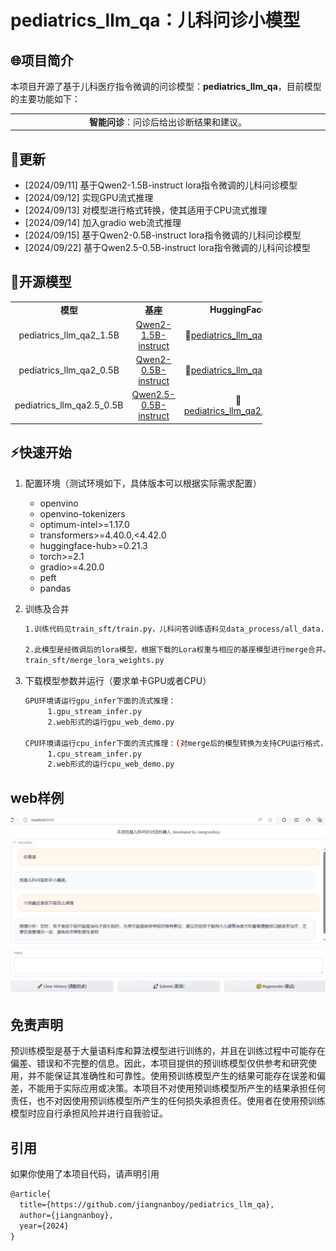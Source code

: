 # pediatrics_llm_qa：儿科问诊小模型

## 🌐项目简介

本项目开源了基于儿科医疗指令微调的问诊模型：**pediatrics_llm_qa**，目前模型的主要功能如下：

<!DOCTYPE html>
<html>
<body>
<table style="width: 100%;">
  <tr style="border-collapse: collapse; border: transparent;">
      <td style="width: 50%; border-collapse: collapse;border: transparent;"><div align="center"><strong>智能问诊</strong>：问诊后给出诊断结果和建议。</div></td>
  </tr>
</table>
</body>
</html>

## 💫更新
* [2024/09/11] 基于Qwen2-1.5B-instruct lora指令微调的儿科问诊模型
* [2024/09/12] 实现GPU流式推理
* [2024/09/13] 对模型进行格式转换，使其适用于CPU流式推理
* [2024/09/14] 加入gradio web流式推理
* [2024/09/15] 基于Qwen2-0.5B-instruct lora指令微调的儿科问诊模型
* [2024/09/22] 基于Qwen2.5-0.5B-instruct lora指令微调的儿科问诊模型

##  🔬开源模型

<!DOCTYPE html>
<html>
<head>
</head>
<body>
<table style="width: 80%;">
  <tr>
      <td style="width: 20%;"><div align="center"><strong>模型</strong></div></td>
      <td style="width: 20%;"><div align="center"><strong>基座</strong></div></td>
      <td style="width: 30%;"><div align="center"><strong>HuggingFace</strong></div></td>
  </tr>
  
  <tr>
      <td><center>pediatrics_llm_qa2_1.5B</center></td>
      <td><center><a href="https://huggingface.co/Qwen/Qwen2-1.5B-Instruct">Qwen2-1.5B-instruct</a></center></td>
      <td><center>🤗<a href="https://huggingface.co/jiangnanboy/pediatrics_llm_qa2_1.5B">pediatrics_llm_qa2_1.5B</a></center></td>
  </tr>
  
  <tr>
      <td><center>pediatrics_llm_qa2_0.5B</center></td>
      <td><center><a href="https://huggingface.co/Qwen/Qwen2-0.5B-Instruct">Qwen2-0.5B-instruct</a></center></td>
      <td><center>🤗<a href="https://huggingface.co/jiangnanboy/pediatrics_llm_qa2_0.5B">pediatrics_llm_qa2_0.5B</a></center></td>
  </tr>
  
  <tr>
      <td><center>pediatrics_llm_qa2.5_0.5B</center></td>
      <td><center><a href="https://huggingface.co/Qwen/Qwen2.5-0.5B-Instruct">Qwen2.5-0.5B-instruct</a></center></td>
      <td><center>🤗<a href="https://huggingface.co/jiangnanboy/pediatrics_llm_qa2.5_0.5B">pediatrics_llm_qa2.5_0.5B</a></center></td>
  </tr>
  
</table>
</body>
</html>


## ⚡快速开始

1. 配置环境（测试环境如下，具体版本可以根据实际需求配置）

   * openvino
   * openvino-tokenizers
   * optimum-intel>=1.17.0
   * transformers>=4.40.0,<4.42.0
   * huggingface-hub>=0.21.3
   * torch>=2.1
   * gradio>=4.20.0
   * peft
   * pandas

2. 训练及合并
   ```bash
   1.训练代码见train_sft/train.py，儿科问答训练语料见data_process/all_data.rar
   
   2.此模型是经微调后的lora模型，根据下载的Lora权重与相应的基座模型进行merge合并。merge合并代码见：
   train_sft/merge_lora_weights.py
   ```

3. 下载模型参数并运行（要求单卡GPU或者CPU）
   ```bash
   GPU环境请运行gpu_infer下面的流式推理：
        1.gpu_stream_infer.py
        2.web形式的运行gpu_web_demo.py
   
   CPU环境请运行cpu_infer下面的流式推理：(对merge后的模型转换为支持CPU运行格式，转换见cpu_infer/convert.py，转换命令为【python convert.py --model_id /output_qwen_merged --precision fp16 --output /output_qwen_merged-ov】)
        1.cpu_stream_infer.py
        2.web形式的运行cpu_web_demo.py
   ```
   
## web样例

<p align="center">
  <img src="imgs/web.png" width=800px/>
</p>

## 免责声明

预训练模型是基于大量语料库和算法模型进行训练的，并且在训练过程中可能存在偏差、错误和不完整的信息。因此，本项目提供的预训练模型仅供参考和研究使用，并不能保证其准确性和可靠性。使用预训练模型产生的结果可能存在误差和偏差，不能用于实际应用或决策。本项目不对使用预训练模型所产生的结果承担任何责任，也不对因使用预训练模型所产生的任何损失承担责任。使用者在使用预训练模型时应自行承担风险并进行自我验证。


## 引用

如果你使用了本项目代码，请声明引用

```latex
@article{
  title={https://github.com/jiangnanboy/pediatrics_llm_qa},
  author={jiangnanboy},
  year={2024}
}
```
